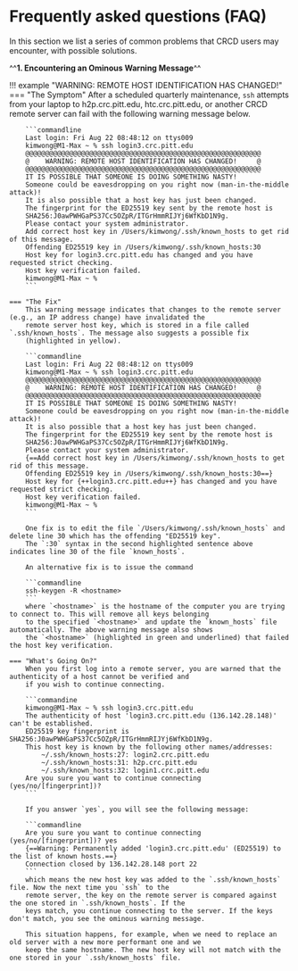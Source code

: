 # Frequently asked questions (FAQ)

In this section we list a series of common problems that CRCD users may encounter, with possible solutions.

^^**1. Encountering an Ominous Warning Message**^^

!!! example "WARNING: REMOTE HOST IDENTIFICATION HAS CHANGED!"
    === "The Symptom"
        After a scheduled quarterly maintenance, `ssh` attempts from your laptop to h2p.crc.pitt.edu, htc.crc.pitt.edu, 
        or another CRCD remote server can fail with the following warning message below.

        ```commandline
        Last login: Fri Aug 22 08:48:12 on ttys009
        kimwong@M1-Max ~ % ssh login3.crc.pitt.edu
        @@@@@@@@@@@@@@@@@@@@@@@@@@@@@@@@@@@@@@@@@@@@@@@@@@@@@@@@@@@
        @    WARNING: REMOTE HOST IDENTIFICATION HAS CHANGED!     @
        @@@@@@@@@@@@@@@@@@@@@@@@@@@@@@@@@@@@@@@@@@@@@@@@@@@@@@@@@@@
        IT IS POSSIBLE THAT SOMEONE IS DOING SOMETHING NASTY!
        Someone could be eavesdropping on you right now (man-in-the-middle attack)!
        It is also possible that a host key has just been changed.
        The fingerprint for the ED25519 key sent by the remote host is
        SHA256:J0awPWHGaPS37Cc5OZpR/ITGrHmmRIJYj6WfKbD1N9g.
        Please contact your system administrator.
        Add correct host key in /Users/kimwong/.ssh/known_hosts to get rid of this message.
        Offending ED25519 key in /Users/kimwong/.ssh/known_hosts:30
        Host key for login3.crc.pitt.edu has changed and you have requested strict checking.
        Host key verification failed.
        kimwong@M1-Max ~ %
        ```

    === "The Fix"
        This warning message indicates that changes to the remote server (e.g., an IP address change) have invalidated the
        remote server host key, which is stored in a file called `.ssh/known_hosts`. The message also suggests a possible fix
        (highlighted in yellow).

        ```commandline
        Last login: Fri Aug 22 08:48:12 on ttys009
        kimwong@M1-Max ~ % ssh login3.crc.pitt.edu
        @@@@@@@@@@@@@@@@@@@@@@@@@@@@@@@@@@@@@@@@@@@@@@@@@@@@@@@@@@@
        @    WARNING: REMOTE HOST IDENTIFICATION HAS CHANGED!     @
        @@@@@@@@@@@@@@@@@@@@@@@@@@@@@@@@@@@@@@@@@@@@@@@@@@@@@@@@@@@
        IT IS POSSIBLE THAT SOMEONE IS DOING SOMETHING NASTY!
        Someone could be eavesdropping on you right now (man-in-the-middle attack)!
        It is also possible that a host key has just been changed.
        The fingerprint for the ED25519 key sent by the remote host is
        SHA256:J0awPWHGaPS37Cc5OZpR/ITGrHmmRIJYj6WfKbD1N9g.
        Please contact your system administrator.
        {==Add correct host key in /Users/kimwong/.ssh/known_hosts to get rid of this message.
        Offending ED25519 key in /Users/kimwong/.ssh/known_hosts:30==}
        Host key for {++login3.crc.pitt.edu++} has changed and you have requested strict checking.
        Host key verification failed.
        kimwong@M1-Max ~ %
        ```

        One fix is to edit the file `/Users/kimwong/.ssh/known_hosts` and delete line 30 which has the offending "ED25519 key".
        The `:30` syntax in the second highlighted sentence above indicates line 30 of the file `known_hosts`.

        An alternative fix is to issue the command

        ```commandline
        ssh-keygen -R <hostname>
        ```
        where `<hostname>` is the hostname of the computer you are trying to connect to. This will remove all keys belonging 
        to the specified `<hostname>` and update the `known_hosts` file automatically. The above warning message also shows
        the `<hostname>` (highlighted in green and underlined) that failed the host key verification.

    === "What's Going On?"
        When you first log into a remote server, you are warned that the authenticity of a host cannot be verified and 
        if you wish to continue connecting.

        ```commandine
        kimwong@M1-Max ~ % ssh login3.crc.pitt.edu
        The authenticity of host 'login3.crc.pitt.edu (136.142.28.148)' can't be established.
        ED25519 key fingerprint is SHA256:J0awPWHGaPS37Cc5OZpR/ITGrHmmRIJYj6WfKbD1N9g.
        This host key is known by the following other names/addresses:
            ~/.ssh/known_hosts:27: login2.crc.pitt.edu
            ~/.ssh/known_hosts:31: h2p.crc.pitt.edu
            ~/.ssh/known_hosts:32: login1.crc.pitt.edu
        Are you sure you want to continue connecting (yes/no/[fingerprint])?
        ```

        If you answer `yes`, you will see the following message:

        ```commandline
        Are you sure you want to continue connecting (yes/no/[fingerprint])? yes
        {==Warning: Permanently added 'login3.crc.pitt.edu' (ED25519) to the list of known hosts.==}
        Connection closed by 136.142.28.148 port 22
        ```
        which means the new host key was added to the `.ssh/known_hosts` file. Now the next time you `ssh` to the
        remote server, the key on the remote server is compared against the one stored in `.ssh/known_hosts`. If the 
        keys match, you continue connecting to the server. If the keys don't match, you see the ominous warning message.

        This situation happens, for example, when we need to replace an old server with a new more performant one and we 
        keep the same hostname. The new host key will not match with the one stored in your `.ssh/known_hosts` file.

